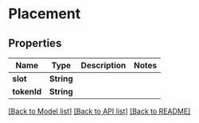 # Placement

## Properties
Name | Type | Description | Notes
------------ | ------------- | ------------- | -------------
**slot** | **String** |  | 
**tokenId** | **String** |  | 

[[Back to Model list]](../README.md#documentation-for-models) [[Back to API list]](../README.md#documentation-for-api-endpoints) [[Back to README]](../README.md)


